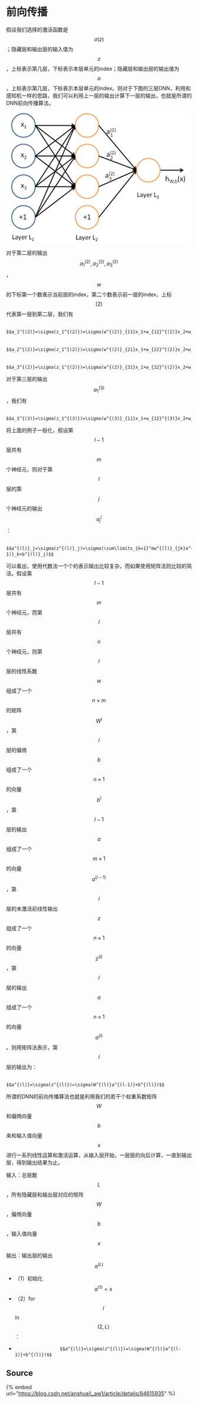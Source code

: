# 前向传播

假设我们选择的激活函数是 $$\sigma(z)$$ ；隐藏层和输出层的输入值为 $$z$$ ，上标表示第几层，下标表示本层单元的index；隐藏层和输出层的输出值为 $$a$$ ，上标表示第几层，下标表示本层单元的index。则对于下图的三层DNN，利用和感知机一样的思路，我们可以利用上一层的输出计算下一层的输出，也就是所谓的DNN前向传播算法。

![](../../../.gitbook/assets/1042406-20170220142015116-1152957081.png)

对于第二层的输出 $$a_1^{(2)},a_2^{(2)},a_3^{(2)}$$， $$w$$ 的下标第一个数表示当前层的index，第二个数表示前一层的index，上标 $$(2)$$ 代表第一层到第二层，我们有

                                     $$a_1^{(2)}=\sigma(z_1^{(2)})=\sigma(w^{(2)}_{11}x_1+w_{12}^{(2)}x_2+w_{13}^{(2)}x_3+b_1^{(2)})$$ 

                                     $$a_2^{(2)}=\sigma(z_1^{(2)})=\sigma(w^{(2)}_{21}x_1+w_{22}^{(2)}x_2+w_{23}^{(2)}x_3+b_3^{(2)})$$ 

                                     $$a_3^{(2)}=\sigma(z_1^{(2)})=\sigma(w^{(2)}_{31}x_1+w_{32}^{(2)}x_2+w_{33}^{(2)}x_3+b_3^{(2)})$$ 

对于第三层的输出 $$a_1^{(3)}$$ ，我们有

                                      $$a_1^{(3)}=\sigma(z_1^{(3)})=\sigma(w^{(3)}_{11}x_1+w_{12}^{(3)}x_2+w_{13}^{(3)}x_3+b_1^{(3)})$$ 

将上面的例子一般化，假设第 $$l-1$$ 层共有 $$m$$ 个神经元，则对于第 $$l$$ 层的第 $$j$$ 个神经元的输出 $$a^{l}_j$$ ：

                                                  $$a^{(l)}_j=\sigma(z^{(l)}_j)=\sigma(\sum\limits_{k=1}^mw^{(l)}_{jk}a^{(l-1)}_k+b^{(l)}_j)$$ 

可以看出，使用代数法一个个的表示输出比较复杂，而如果使用矩阵法则比较的简洁。假设第 $$l-1$$ 层共有 $$m$$ 个神经元，而第 $$l$$ 层共有 $$n$$ 个神经元，则第 $$l$$ 层的线性系数 $$w$$ 组成了一个 $$n\times m$$ 的矩阵 $$W^l$$ ，第 $$l$$ 层的偏倚 $$b$$ 组成了一个 $$n\times 1$$ 的向量 $$b^l$$ ，第 $$l-1$$ 层的输出 $$a$$ 组成了一个 $$m \times 1$$ 的向量 $$a^{(l-1)}$$ ，第 $$l$$ 层的未激活前线性输出 $$z$$ 组成了一个 $$n\times 1$$ 的向量 $$z^{(l)}$$ ，第 $$l$$ 层的输出 $$a$$ 组成了一个 $$n\times 1$$ 的向量 $$a^{(l)}$$ 。则用矩阵法表示，第 $$l$$ 层的输出为：

                                                    $$a^{(l)}=\sigma(z^{(l)})=\sigma(W^{(l)}a^{(l-1)}+b^{(l)})$$ 

所谓的DNN的前向传播算法也就是利用我们的若干个权重系数矩阵 $$W$$ 和偏倚向量 $$b$$ 来和输入值向量 $$x$$ 进行一系列线性运算和激活运算，从输入层开始，一层层的向后计算，一直到输出层，得到输出结果为止。

输入：总层数 $$L$$ ，所有隐藏层和输出层对应的矩阵 $$W$$ ，偏倚向量 $$b$$ ，输入值向量 $$x$$ 

输出：输出层的输出 $$a^{(L)}$$ 

* （1）初始化 $$a^{(1)}=x$$ 
* （2）for $$l$$ in $$(2,L)$$ ：
*                      $$a^{(l)}=\sigma(z^{(l)})=\sigma(W^{(l)}a^{(l-1)}+b^{(l)})$$ 

## Source

{% embed url="https://blog.csdn.net/anshuai\_aw1/article/details/84615935" %}

